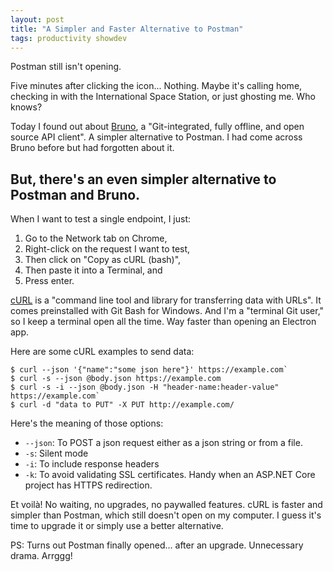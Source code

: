 ```yaml
---
layout: post
title: "A Simpler and Faster Alternative to Postman"
tags: productivity showdev
---
```


Postman still isn't opening.

Five minutes after clicking the icon... Nothing. Maybe it's calling home, checking in with the International Space Station, or just ghosting me. Who knows?

Today I found out about [Bruno](https://www.usebruno.com/), a "Git-integrated, fully offline, and open source API client". A simpler alternative to Postman. I had come across Bruno before but had forgotten about it.

## But, there's an even simpler alternative to Postman and Bruno.

When I want to test a single endpoint, I just:
1. Go to the Network tab on Chrome,
2. Right-click on the request I want to test,
3. Then click on "Copy as cURL (bash)",
4. Then paste it into a Terminal, and
5. Press enter.

[cURL](https://curl.se/) is a "command line tool and library for transferring data with URLs". It comes preinstalled with Git Bash for Windows. And I'm a "terminal Git user," so I keep a terminal open all the time. Way faster than opening an Electron app.

Here are some cURL examples to send data:

```shell
$ curl --json '{"name":"some json here"}' https://example.com`
$ curl -s --json @body.json https://example.com
$ curl -s -i --json @body.json -H "header-name:header-value" https://example.com`
$ curl -d "data to PUT" -X PUT http://example.com/
```

Here's the meaning of those options:

* `--json`: To POST a json request either as a json string or from a file.
* `-s`: Silent mode
* `-i`: To include response headers
* `-k`: To avoid validating SSL certificates. Handy when an ASP.NET Core project has HTTPS redirection.

Et voilà! No waiting, no upgrades, no paywalled features. cURL is faster and simpler than Postman, which still doesn't open on my computer. I guess it's time to upgrade it or simply use a better alternative.

PS: Turns out Postman finally opened... after an upgrade. Unnecessary drama. Arrggg!
